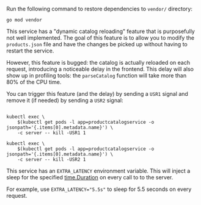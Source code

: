 

Run the following command to restore dependencies to `vendor/` directory:

    go mod vendor



This service has a "dynamic catalog reloading" feature that is purposefully
not well implemented. The goal of this feature is to allow you to modify the
`products.json` file and have the changes be picked up without having to
restart the service.

However, this feature is bugged: the catalog is actually reloaded on each
request, introducing a noticeable delay in the frontend. This delay will also
show up in profiling tools: the `parseCatalog` function will take more than 80%
of the CPU time.

You can trigger this feature (and the delay) by sending a `USR1` signal and
remove it (if needed) by sending a `USR2` signal:

```

kubectl exec \
    $(kubectl get pods -l app=productcatalogservice -o jsonpath='{.items[0].metadata.name}') \
    -c server -- kill -USR1 1

kubectl exec \
    $(kubectl get pods -l app=productcatalogservice -o jsonpath='{.items[0].metadata.name}') \
    -c server -- kill -USR2 1
```



This service has an `EXTRA_LATENCY` environment variable. This will inject a sleep for the specified [time.Duration](https://golang.org/pkg/time/#ParseDuration) on every call to
to the server.

For example, use `EXTRA_LATENCY="5.5s"` to sleep for 5.5 seconds on every request.
